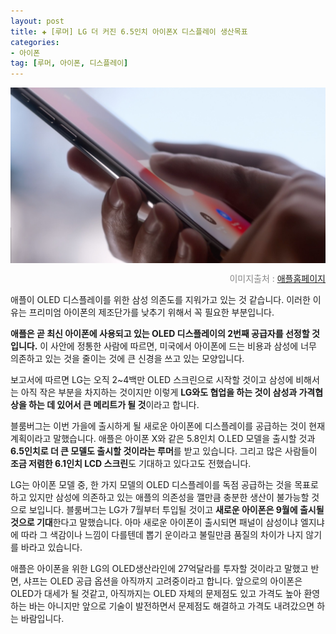 ```yaml
---  
layout: post  
title: ✚ [루머] LG 더 커진 6.5인치 아이폰X 디스플레이 생산목표
categories:
- 아이폰
tag: [루머, 아이폰, 디스플레이]
---  
```


<div class="markdown-image">
<img src="/assets/article_images/2018-06-30-rumor/1.jpg" alt="" align="middle"/><p style="text-align:right;  color:#878787"> 이미지출처 : <a href="https://www.apple.com/kr/iphone-x/"> 애플홈페이지 </a></p> </div>

<p class="drop-korean">
애플이 OLED 디스플레이를 위한 삼성 의존도를 지워가고 있는 것 같습니다. 이러한 이유는 프리미엄 아이폰의 제조단가를 낮추기 위해서 꼭 필요한 부분입니다.</p>

**애플은 곧 최신 아이폰에 사용되고 있는 OLED 디스플레이의 2번째 공급자를 선정할 것입니다.** 이 사안에 정통한 사람에 따르면, 미국에서 아이폰에 드는 비용과 삼성에 너무 의존하고 있는 것을 줄이는 것에 큰 신경을 쓰고 있는 모양입니다.

보고서에 따르면 LG는 오직 2~4백만 OLED 스크린으로 시작할 것이고 삼성에 비해서는 아직 작은 부분을 차지하는 것이지만 이렇게 **LG와도 협업을 하는 것이 삼성과 가격협상을 하는 데 있어서 큰 메리트가 될 것**이라고 합니다.

블룸버그는 이번 가을에 출시하게 될 새로운 아이폰에 디스플레이를 공급하는 것이 현재 계획이라고 말했습니다. 애플은 아이폰 X와 같은 5.8인치 O.LED 모델을 출시할 것과 **6.5인치로 더 큰 모델도 출시할 것이라는 루머**를 받고 있습니다. 그리고 많은 사람들이 **조금 저렴한 6.1인치 LCD 스크린**도 기대하고 있다고도 전했습니다.

LG는 아이폰 모델 중, 한 가지 모델의 OLED 디스플레이를 독점 공급하는 것을 목표로 하고 있지만 삼성에 의존하고 있는 애플의 의존성을 깰만큼 충분한 생산이 불가능할 것으로 보입니다. 블룸버그는 LG가 7월부터 투입될 것이고 **새로운 아이폰은 9월에 출시될 것으로 기대**한다고 말했습니다. 아마 새로운 아이폰이 출시되면 패널이 삼성이냐 엘지냐에 따라 그 색감이나 느낌이 다를텐데 뽑기 운이라고 불릴만큼 품질의 차이가 나지 않기를 바라고 있습니다.

애플은 아이폰을 위한 LG의 OLED생산라인에 27억달라를 투자할 것이라고 말했고 반면, 샤프는 OLED 공급 옵션을 아직까지 고려중이라고 합니다. 앞으로의 아이폰은 OLED가 대세가 될 것같고, 아직까지는 OLED 자체의 문제점도 있고 가격도 높아 환영하는 바는 아니지만 앞으로 기술이 발전하면서 문제점도 해결하고 가격도 내려갔으면 하는 바람입니다.

